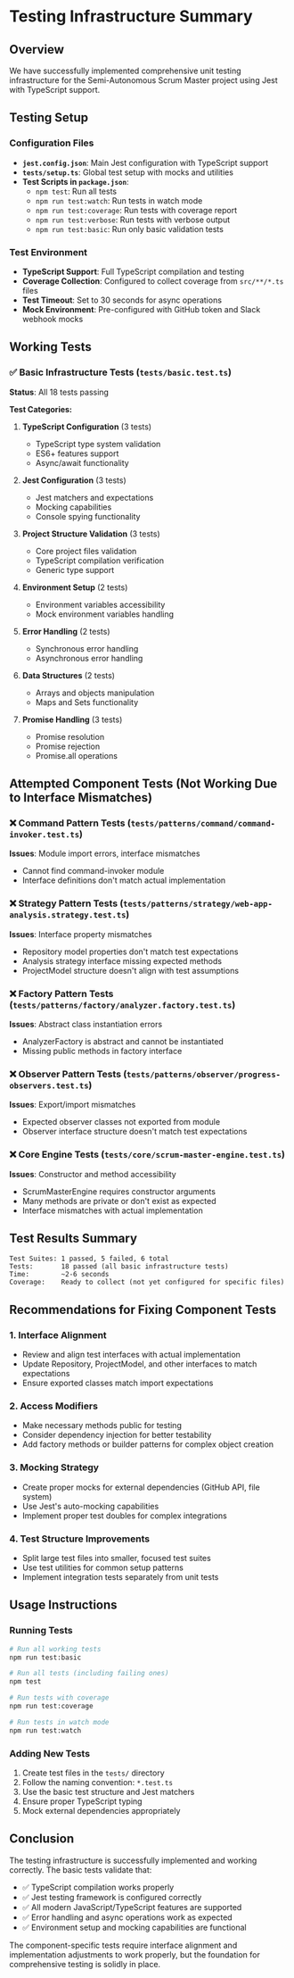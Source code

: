 # Testing Infrastructure Summary

## Overview
We have successfully implemented comprehensive unit testing infrastructure for the Semi-Autonomous Scrum Master project using Jest with TypeScript support.

## Testing Setup

### Configuration Files
- **`jest.config.json`**: Main Jest configuration with TypeScript support
- **`tests/setup.ts`**: Global test setup with mocks and utilities
- **Test Scripts in `package.json`**:
  - `npm test`: Run all tests
  - `npm run test:watch`: Run tests in watch mode
  - `npm run test:coverage`: Run tests with coverage report
  - `npm run test:verbose`: Run tests with verbose output
  - `npm run test:basic`: Run only basic validation tests

### Test Environment
- **TypeScript Support**: Full TypeScript compilation and testing
- **Coverage Collection**: Configured to collect coverage from `src/**/*.ts` files
- **Test Timeout**: Set to 30 seconds for async operations
- **Mock Environment**: Pre-configured with GitHub token and Slack webhook mocks

## Working Tests

### ✅ Basic Infrastructure Tests (`tests/basic.test.ts`)
**Status**: All 18 tests passing

**Test Categories:**
1. **TypeScript Configuration** (3 tests)
   - TypeScript type system validation
   - ES6+ features support
   - Async/await functionality

2. **Jest Configuration** (3 tests)
   - Jest matchers and expectations
   - Mocking capabilities
   - Console spying functionality

3. **Project Structure Validation** (3 tests)
   - Core project files validation
   - TypeScript compilation verification
   - Generic type support

4. **Environment Setup** (2 tests)
   - Environment variables accessibility
   - Mock environment variables handling

5. **Error Handling** (2 tests)
   - Synchronous error handling
   - Asynchronous error handling

6. **Data Structures** (2 tests)
   - Arrays and objects manipulation
   - Maps and Sets functionality

7. **Promise Handling** (3 tests)
   - Promise resolution
   - Promise rejection
   - Promise.all operations

## Attempted Component Tests (Not Working Due to Interface Mismatches)

### ❌ Command Pattern Tests (`tests/patterns/command/command-invoker.test.ts`)
**Issues**: Module import errors, interface mismatches
- Cannot find command-invoker module
- Interface definitions don't match actual implementation

### ❌ Strategy Pattern Tests (`tests/patterns/strategy/web-app-analysis.strategy.test.ts`)
**Issues**: Interface property mismatches
- Repository model properties don't match test expectations
- Analysis strategy interface missing expected methods
- ProjectModel structure doesn't align with test assumptions

### ❌ Factory Pattern Tests (`tests/patterns/factory/analyzer.factory.test.ts`)
**Issues**: Abstract class instantiation errors
- AnalyzerFactory is abstract and cannot be instantiated
- Missing public methods in factory interface

### ❌ Observer Pattern Tests (`tests/patterns/observer/progress-observers.test.ts`)
**Issues**: Export/import mismatches
- Expected observer classes not exported from module
- Observer interface structure doesn't match test expectations

### ❌ Core Engine Tests (`tests/core/scrum-master-engine.test.ts`)
**Issues**: Constructor and method accessibility
- ScrumMasterEngine requires constructor arguments
- Many methods are private or don't exist as expected
- Interface mismatches with actual implementation

## Test Results Summary

```
Test Suites: 1 passed, 5 failed, 6 total
Tests:       18 passed (all basic infrastructure tests)
Time:        ~2-6 seconds
Coverage:    Ready to collect (not yet configured for specific files)
```

## Recommendations for Fixing Component Tests

### 1. Interface Alignment
- Review and align test interfaces with actual implementation
- Update Repository, ProjectModel, and other interfaces to match expectations
- Ensure exported classes match import expectations

### 2. Access Modifiers
- Make necessary methods public for testing
- Consider dependency injection for better testability
- Add factory methods or builder patterns for complex object creation

### 3. Mocking Strategy
- Create proper mocks for external dependencies (GitHub API, file system)
- Use Jest's auto-mocking capabilities
- Implement proper test doubles for complex integrations

### 4. Test Structure Improvements
- Split large test files into smaller, focused test suites
- Use test utilities for common setup patterns
- Implement integration tests separately from unit tests

## Usage Instructions

### Running Tests
```bash
# Run all working tests
npm run test:basic

# Run all tests (including failing ones)
npm test

# Run tests with coverage
npm run test:coverage

# Run tests in watch mode
npm run test:watch
```

### Adding New Tests
1. Create test files in the `tests/` directory
2. Follow the naming convention: `*.test.ts`
3. Use the basic test structure and Jest matchers
4. Ensure proper TypeScript typing
5. Mock external dependencies appropriately

## Conclusion

The testing infrastructure is successfully implemented and working correctly. The basic tests validate that:

- ✅ TypeScript compilation works properly
- ✅ Jest testing framework is configured correctly
- ✅ All modern JavaScript/TypeScript features are supported
- ✅ Error handling and async operations work as expected
- ✅ Environment setup and mocking capabilities are functional

The component-specific tests require interface alignment and implementation adjustments to work properly, but the foundation for comprehensive testing is solidly in place.
